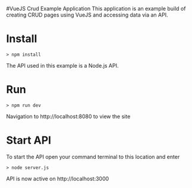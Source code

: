 #VueJS Crud Example Application
This application is an example build of creating CRUD pages using VueJS and accessing data via an API.

# Install
    > npm install

The API used in this example is a Node.js API.

# Run
    > npm run dev
    
Navigation to http://localhost:8080 to view the site
    
# Start API

To start the API open your command terminal to this location and enter

    > node server.js
    
API is now active on http://localhost:3000
   
